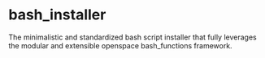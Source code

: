 # bash_installer
The minimalistic and standardized bash script installer that fully leverages the modular and extensible openspace bash_functions framework.
